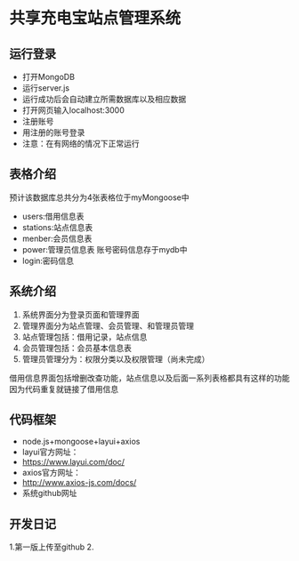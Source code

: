 # 共享充电宝站点管理系统

## 运行登录
- 打开MongoDB
- 运行server.js
- 运行成功后会自动建立所需数据库以及相应数据
- 打开网页输入localhost:3000
- 注册账号
- 用注册的账号登录
- 注意：在有网络的情况下正常运行

## 表格介绍
预计该数据库总共分为4张表格位于myMongoose中
- users:借用信息表
- stations:站点信息表
- menber:会员信息表
- power:管理员信息表
账号密码信息存于mydb中
- login:密码信息

## 系统介绍
1. 系统界面分为登录页面和管理界面
2. 管理界面分为站点管理、会员管理、和管理员管理
3. 站点管理包括：借用记录，站点信息
4. 会员管理包括：会员基本信息表
5. 管理员管理分为：权限分类以及权限管理（尚未完成）

借用信息界面包括增删改查功能，站点信息以及后面一系列表格都具有这样的功能因为代码重复就链接了借用信息

## 代码框架
- node.js+mongoose+layui+axios
- layui官方网址：
- https://www.layui.com/doc/
- axios官方网址：
- http://www.axios-js.com/docs/
- 系统github网址
## 开发日记
1.第一版上传至github
2.